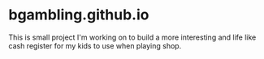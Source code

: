 # bgambling.github.io

This is small project I'm working on to build a more interesting and life like cash register for my kids to use when playing shop.
